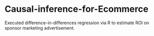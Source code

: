 # Causal-inference-for-Ecommerce

Executed difference-in-differences regression via R to estimate ROI on sponsor marketing advertisement.
